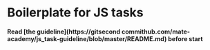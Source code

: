 # Boilerplate for JS tasks

**Read [the guideline](https://gitsecond commithub.com/mate-academy/js_task-guideline/blob/master/README.md) before start**
